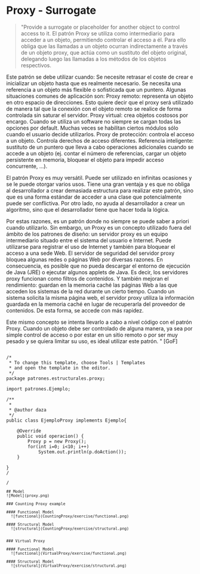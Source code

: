 # Proxy - Surrogate

>"Provide a surrogate or placeholder for another object to control access to it.
El patrón Proxy se utiliza como intermediario para acceder a un objeto, permitiendo controlar el acceso a él. Para ello obliga que las llamadas a un objeto ocurran indirectamente a través de un objeto proxy, que actúa como un sustituto del objeto original, delegando luego las llamadas a los métodos de los objetos respectivos.

Este patrón se debe utilizar cuando:
Se necesite retrasar el coste de crear e inicializar un objeto hasta que es realmente necesario.
Se necesita una referencia a un objeto más flexible o sofisticada que un puntero.
Algunas situaciones comunes de aplicación son:
Proxy remoto: representa un objeto en otro espacio de direcciones. Esto quiere decir que el proxy será utilizado de manera tal que la conexión con el objeto remoto se realice de forma controlada sin saturar el servidor.
Proxy virtual: crea objetos costosos por encargo. Cuando se utiliza un software no siempre se cargan todas las opciones por default. Muchas veces se habilitan ciertos módulos sólo cuando el usuario decide utilizarlos.
Proxy de protección: controla el acceso a un objeto. Controla derechos de acceso diferentes.
Referencia inteligente: sustituto de un puntero que lleva a cabo operaciones adicionales cuando se accede a un objeto (ej. contar el número de referencias, cargar un objeto persistente en memoria, bloquear el objeto para impedir acceso concurrente, ...).

El patrón Proxy es muy versátil. Puede ser utilizado en infinitas ocasiones y se le puede otorgar varios usos. Tiene una gran ventaja y es que no obliga al desarrollador a crear demasiada estructura para realizar este patrón, sino que es una forma estándar de acceder a una clase que potencialmente puede ser conflictiva. Por otro lado, no ayuda al desarrollador a crear un algoritmo, sino que el desarrollador tiene que hacer toda la lógica.

Por estas razones, es un patrón donde no siempre se puede saber a priori cuando utilizarlo. Sin embargo, un Proxy es un concepto utilizado fuera del ámbito de los patrones de diseño: un servidor proxy es un equipo intermediario situado entre el sistema del usuario e Internet. Puede utilizarse para registrar el uso de Internet y también para bloquear el acceso a una sede Web. El servidor de seguridad del servidor proxy bloquea algunas redes o páginas Web por diversas razones. En consecuencia, es posible que no pueda descargar el entorno de ejecución de Java (JRE) o ejecutar algunos applets de Java.
Es decir, los servidores proxy funcionan como filtros de contenidos. Y también mejoran el rendimiento: guardan en la memoria caché las páginas Web a las que acceden los sistemas de la red durante un cierto tiempo. Cuando un sistema solicita la misma página web, el servidor proxy utiliza la información guardada en la memoria caché en lugar de recuperarla del proveedor de contenidos. De esta forma, se accede con más rapidez.

Este mismo concepto se intenta llevarlo a cabo a nivel código con el patrón Proxy. Cuando un objeto debe ser controlado de alguna manera, ya sea por simple control de acceso o por estar en un sitio remoto o por ser muy pesado y se quiera limitar su uso, es ideal utilizar este patrón.
" [GoF]
<pre><code>
/*
 * To change this template, choose Tools | Templates
 * and open the template in the editor.
 */
package patrones.estructurales.proxy;

import patrones.Ejemplo;

/**
 *
 * @author daza
 */
public class EjemploProxy implements Ejemplo{

    @Override
    public void operacion() {
        Proxy p = new Proxy();
        for(int i=0; i<10; i++)
            System.out.println(p.doAction());
    }
    
}
/<pre>
/<code>

## Model
![Model](proxy.png)

### Counting Proxy example

#### Functional Model
  ![functional](CountingProxy/exercise/functional.png)

#### Structural Model
  ![structural](CountingProxy/exercise/structural.png)


### Virtual Proxy

#### Functional Model
  ![functional](VirtualProxy/exercise/functional.png)

#### Structural Model
  ![structural](VirtualProxy/exercise/structural.png)
